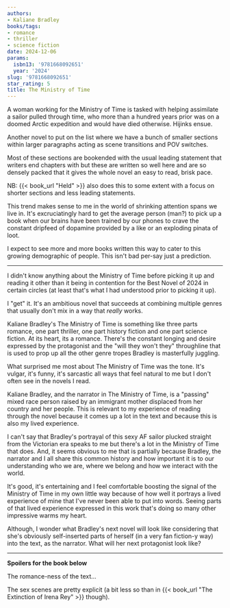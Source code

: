 ```yaml
---
authors:
- Kaliane Bradley
books/tags:
- romance
- thriller
- science fiction
date: 2024-12-06
params:
  isbn13: '9781668092651'
  year: '2024'
slug: '9781668092651'
star_rating: 5
title: The Ministry of Time
---
```


A woman working for the Ministry of Time is tasked with helping assimilate a sailor pulled through time, who more than a hundred years prior was on a doomed Arctic expedition and would have died otherwise. Hijinks ensue.


<!--more-->

Another novel to put on the list where we have a bunch of smaller sections within larger paragraphs acting as scene transitions and POV switches.

Most of these sections are bookended with the usual leading statement that writers end chapters with but these are written so well here and are so densely packed that it gives the whole novel an easy to read, brisk pace.

NB: {{< book_url "Held" >}} also does this to some extent with a focus on shorter sections and less leading statements.

This trend makes sense to me in the world of shrinking attention spans we live in. It's excruciatingly hard to get the average person (man?) to pick up a book when our brains have been trained by our phones to crave the constant dripfeed of dopamine provided by a like or an exploding pinata of loot.

I expect to see more and more books written this way to cater to this growing demographic of people. This isn't bad per-say just a prediction.

---

I didn't know anything about the Ministry of Time before picking it up and reading it other than it being in contention for the Best Novel of 2024 in certain circles (at least that's what I had understood prior to picking it up).

I "get" it. It's an ambitious novel that succeeds at combining multiple genres that usually don't mix in a way that *really* works.

Kaliane Bradley's The Ministry of Time is something like three parts romance, one part thriller, one part history fiction and one part science fiction. At its heart, its a romance. There's the constant longing and desire expressed by the protagonist and the "will they won't they" throughline that is used to prop up all the other genre tropes Bradley is masterfully juggling.

What surprised me most about The Ministry of Time was the tone. It's vulgar, it's funny, it's sarcastic all ways that feel natural to me but I don't often see in the novels I read.

Kaliane Bradley, and the narrator in The Ministry of Time, is a "passing" mixed race person raised by an immigrant mother displaced from her country and her people. This is relevant to my experience of reading through the novel because it comes up a lot in the text and because this is also my lived experience.

I can't say that Bradley's portrayal of this sexy AF sailor plucked straight from the Victorian era speaks to me but there's a lot in the Ministry of Time that does. And, it seems obvious to me that is partially because Bradley, the narrator and I all share this common history and how important it is to our understanding who we are, where we belong and how we interact with the world.

It's good, it's entertaining and I feel comfortable boosting the signal of the Ministry of Time in my own little way because of how well it portrays a lived experience of mine that I've never been able to put into words. Seeing parts of that lived experience expressed in this work that's doing so many other impressive warms my heart.

Although, I wonder what Bradley's next novel will look like considering that she's obviously self-inserted parts of herself (in a very fan fiction-y way) into the text, as the narrator. What will her next protagonist look like?

---

**Spoilers for the book below**

The romance-ness of the text...

The sex scenes are pretty explicit (a bit less so than in {{< book_url "The Extinction of Irena Rey" >}} though).